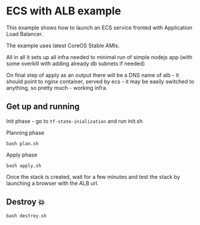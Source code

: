 # ECS with ALB example

This example shows how to launch an ECS service fronted with Application Load Balancer.

The example uses latest CoreOS Stable AMIs.

All in all it sets up all infra needed to minimal run of simple nodejs app (with some overkill with adding already db subnets if needed)

On final step of apply as an output there will be a DNS name of alb - it should point to nginx container, served by ecs - it may be easily switched to anything, so pretty much - working infra.

## Get up and running
Init phase - go to `tf-state-inialization` and run init.sh 

Planning phase

```
bash plan.sh
```

Apply phase

```
bash apply.sh
```

Once the stack is created, wait for a few minutes and test the stack by launching a browser with the ALB url.

## Destroy :boom:

```
bash destroy.sh
```


